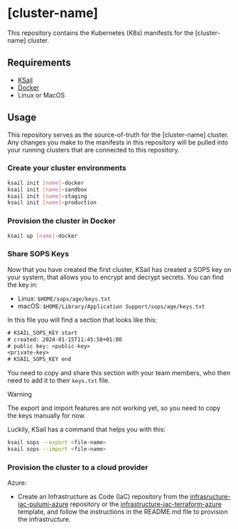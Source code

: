 # [cluster-name]

This repository contains the Kubernetes (K8s) manifests for the [cluster-name] cluster.

## Requirements

- [KSail](https://github.com/devantler/ksail)
- [Docker](https://www.docker.com/)
- Linux or MacOS

## Usage

This repository serves as the source-of-truth for the [cluster-name] cluster. Any changes you make to the manifests in this repository will be pulled into your running clusters that are connected to this repository.

### Create your cluster environments

```bash
ksail init [name]-docker
ksail init [name]-sandbox
ksail init [name]-staging
ksail init [name]-production
```

### Provision the cluster in Docker

```bash
ksail up [name]-docker
```

### Share SOPS Keys

Now that you have created the first cluster, KSail has created a SOPS key on your system, that allows you to encrypt and decrypt secrets. You can find the key in:

- Linux: `$HOME/sops/age/keys.txt`
- macOS: `$HOME/Library/Application Support/sops/age/keys.txt`

In this file you will find a section that looks like this:

```txt
# KSAIL_SOPS_KEY start
# created: 2024-01-15T11:45:58+01:00
# public key: <public-key>
<private-key>
# KSAIL_SOPS_KEY end
```

You need to copy and share this section with your team members, who then need to add it to their `keys.txt` file.

> [!WARNING]
> The export and import features are not working yet, so you need to copy the keys manually for now.

Luckily, KSail has a command that helps you with this:

```bash
ksail sops --export <file-name>
ksail sops --import <file-name>
```

### Provision the cluster to a cloud provider

Azure:

- Create an Infrastructure as Code (IaC) repository from the [infrasructure-iac-pulumi-azure](https://github.com/energinet-digitalisering/infrastructure-iac-pulumi-azure-template) repository or the [infrastructure-iac-terraform-azure](https://github.com/energinet-digitalisering/infrastructure-iac-terraform-azure-template) template, and follow the instructions in the README.md file to provision the infrastructure.
